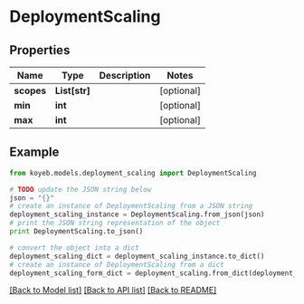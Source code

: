 # DeploymentScaling


## Properties
Name | Type | Description | Notes
------------ | ------------- | ------------- | -------------
**scopes** | **List[str]** |  | [optional] 
**min** | **int** |  | [optional] 
**max** | **int** |  | [optional] 

## Example

```python
from koyeb.models.deployment_scaling import DeploymentScaling

# TODO update the JSON string below
json = "{}"
# create an instance of DeploymentScaling from a JSON string
deployment_scaling_instance = DeploymentScaling.from_json(json)
# print the JSON string representation of the object
print DeploymentScaling.to_json()

# convert the object into a dict
deployment_scaling_dict = deployment_scaling_instance.to_dict()
# create an instance of DeploymentScaling from a dict
deployment_scaling_form_dict = deployment_scaling.from_dict(deployment_scaling_dict)
```
[[Back to Model list]](../README.md#documentation-for-models) [[Back to API list]](../README.md#documentation-for-api-endpoints) [[Back to README]](../README.md)


